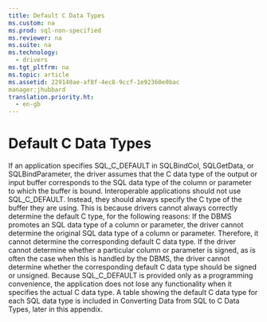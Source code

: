 ```yaml
---
title: Default C Data Types
ms.custom: na
ms.prod: sql-non-specified
ms.reviewer: na
ms.suite: na
ms.technology: 
  - drivers
ms.tgt_pltfrm: na
ms.topic: article
ms.assetid: 229140ae-af8f-4ec8-9ccf-1e92360e0bac
manager:jhubbard
translation.priority.ht: 
  - en-gb
---
```

# Default C Data Types
<?xml version="1.0" encoding="utf-8"?>
<developerReferenceWithoutSyntaxDocument xmlns="http://ddue.schemas.microsoft.com/authoring/2003/5" xmlns:xlink="http://www.w3.org/1999/xlink" xmlns:xsi="http://www.w3.org/2001/XMLSchema-instance" xsi:schemaLocation="http://ddue.schemas.microsoft.com/authoring/2003/5 http://dduestorage.blob.core.windows.net/ddueschema/developer.xsd">
  <introduction>
    <para>If an application specifies SQL_C_DEFAULT in <legacyBold>SQLBindCol</legacyBold>, <legacyBold>SQLGetData</legacyBold>, or <legacyBold>SQLBindParameter</legacyBold>, the driver assumes that the C data type of the output or input buffer corresponds to the SQL data type of the column or parameter to which the buffer is bound.</para>
    <alert class="important">
      <para>Interoperable applications should not use SQL_C_DEFAULT. Instead, they should always specify the C type of the buffer they are using. This is because drivers cannot always correctly determine the default C type, for the following reasons:</para>
    </alert>
    <list class="bullet">
      <listItem>
        <para>If the DBMS promotes an SQL data type of a column or parameter, the driver cannot determine the original SQL data type of a column or parameter. Therefore, it cannot determine the corresponding default C data type.</para>
      </listItem>
      <listItem>
        <para>If the driver cannot determine whether a particular column or parameter is signed, as is often the case when this is handled by the DBMS, the driver cannot determine whether the corresponding default C data type should be signed or unsigned. </para>
        <para>Because SQL_C_DEFAULT is provided only as a programming convenience, the application does not lose any functionality when it specifies the actual C data type. </para>
      </listItem>
    </list>
    <para>A table showing the default C data type for each SQL data type is included in <legacyLink xlink:href="029727f6-d3f0-499a-911c-bcaf9714e43b">Converting Data from SQL to C Data Types</legacyLink>, later in this appendix.</para>
  </introduction>
  <relatedTopics />
</developerReferenceWithoutSyntaxDocument>